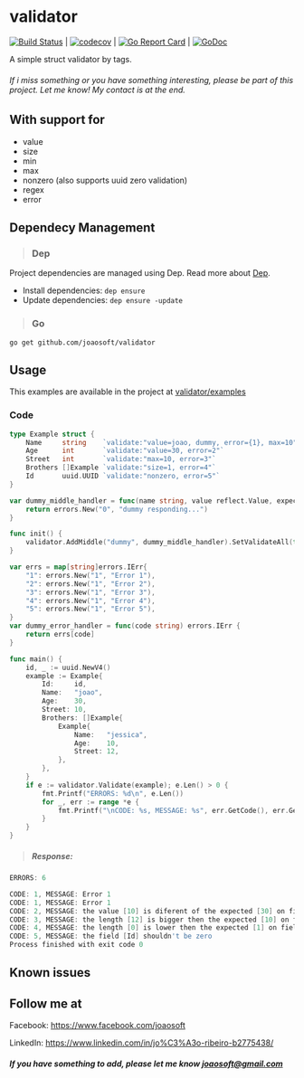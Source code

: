 # validator
[![Build Status](https://travis-ci.org/joaosoft/validator.svg?branch=master)](https://travis-ci.org/joaosoft/validator) | [![codecov](https://codecov.io/gh/joaosoft/validator/branch/master/graph/badge.svg)](https://codecov.io/gh/joaosoft/validator) | [![Go Report Card](https://goreportcard.com/badge/github.com/joaosoft/validator)](https://goreportcard.com/report/github.com/joaosoft/validator) | [![GoDoc](https://godoc.org/github.com/joaosoft/validator?status.svg)](https://godoc.org/github.com/joaosoft/validator)

A simple struct validator by tags.

###### If i miss something or you have something interesting, please be part of this project. Let me know! My contact is at the end.

## With support for
* value
* size
* min 
* max 
* nonzero (also supports uuid zero validation)
* regex
* error

## Dependecy Management 
>### Dep

Project dependencies are managed using Dep. Read more about [Dep](https://github.com/golang/dep).
* Install dependencies: `dep ensure`
* Update dependencies: `dep ensure -update`


>### Go
```
go get github.com/joaosoft/validator
```

## Usage 
This examples are available in the project at [validator/examples](https://github.com/joaosoft/validator/tree/master/examples)

### Code
```go
type Example struct {
	Name     string    `validate:"value=joao, dummy, error={1}, max=10"`
	Age      int       `validate:"value=30, error=2"`
	Street   int       `validate:"max=10, error=3"`
	Brothers []Example `validate:"size=1, error=4"`
	Id       uuid.UUID `validate:"nonzero, error=5"`
}

var dummy_middle_handler = func(name string, value reflect.Value, expected interface{}, err *errors.ListErr) errors.IErr {
	return errors.New("0", "dummy responding...")
}

func init() {
	validator.AddMiddle("dummy", dummy_middle_handler).SetValidateAll(true).SetErrorCodeHandler(dummy_error_handler)
}

var errs = map[string]errors.IErr{
	"1": errors.New("1", "Error 1"),
	"2": errors.New("1", "Error 2"),
	"3": errors.New("1", "Error 3"),
	"4": errors.New("1", "Error 4"),
	"5": errors.New("1", "Error 5"),
}
var dummy_error_handler = func(code string) errors.IErr {
	return errs[code]
}

func main() {
	id, _ := uuid.NewV4()
	example := Example{
		Id:     id,
		Name:   "joao",
		Age:    30,
		Street: 10,
		Brothers: []Example{
			Example{
				Name:   "jessica",
				Age:    10,
				Street: 12,
			},
		},
	}
	if e := validator.Validate(example); e.Len() > 0 {
		fmt.Printf("ERRORS: %d\n", e.Len())
		for _, err := range *e {
			fmt.Printf("\nCODE: %s, MESSAGE: %s", err.GetCode(), err.GetError())
		}
	}
}
```

> ##### Response:
```go
ERRORS: 6

CODE: 1, MESSAGE: Error 1
CODE: 1, MESSAGE: Error 1
CODE: 2, MESSAGE: the value [10] is diferent of the expected [30] on field [Age]
CODE: 3, MESSAGE: the length [12] is bigger then the expected [10] on field [Street]
CODE: 4, MESSAGE: the length [0] is lower then the expected [1] on field [Brothers]
CODE: 5, MESSAGE: the field [Id] shouldn't be zero
Process finished with exit code 0

```

## Known issues

## Follow me at
Facebook: https://www.facebook.com/joaosoft

LinkedIn: https://www.linkedin.com/in/jo%C3%A3o-ribeiro-b2775438/

##### If you have something to add, please let me know joaosoft@gmail.com
